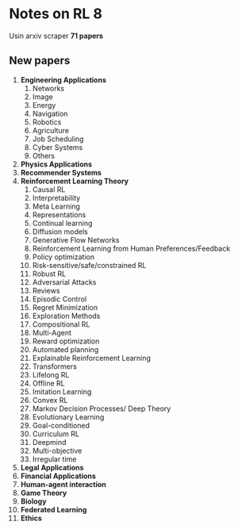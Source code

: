 # Notes on RL 8

Usin arxiv scraper
__71 papers__

## New papers

1. __Engineering Applications__
   1. Networks
   2. Image
   3. Energy
   4. Navigation
   5. Robotics
   6. Agriculture
   7. Job Scheduling
   8. Cyber Systems
   9. Others
2. __Physics Applications__
3. __Recommender Systems__
4. __Reinforcement Learning Theory__
   1. Causal RL
   2. Interpretability
   3. Meta Learning
   4. Representations
   5. Continual learning
   6. Diffusion models
   7. Generative Flow Networks
   8. Reinforcement Learning from Human Preferences/Feedback
   9. Policy optimization
   10. Risk-sensitive/safe/constrained RL
   11. Robust RL
   12. Adversarial Attacks
   13. Reviews
   14. Episodic Control
   15. Regret Minimization
   16. Exploration Methods
   17. Compositional RL
   18. Multi-Agent
   19. Reward optimization
   20. Automated planning
   21. Explainable Reinforcement Learning
   22. Transformers
   23. Lifelong RL
   24. Offline RL
   25. Imitation Learning
   26. Convex RL
   27. Markov Decision Processes/ Deep Theory
   28. Evolutionary Learning
   29. Goal-conditioned
   30. Curriculum RL
   31. Deepmind
   32. Multi-objective
   33. Irregular time
5. __Legal Applications__
6. __Financial Applications__
7. __Human-agent interaction__
8. __Game Theory__
9. __Biology__
10. __Federated Learning__
11. __Ethics__